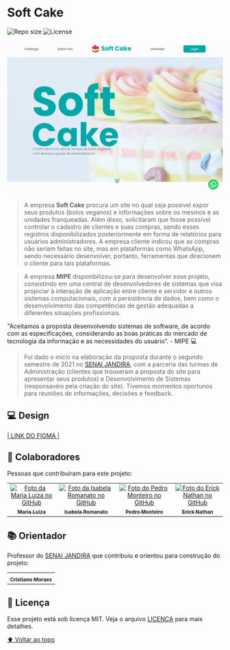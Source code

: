 # Soft Cake

![Repo size](https://img.shields.io/github/repo-size/MaluRibeiro08/PWFE_ProjSoftCake?style=for-the-badge&color=00A8A8)
![License](https://img.shields.io/github/license/MaluRibeiro08/PWFE_ProjSoftCake?style=for-the-badge&color=00A8A8)

<img src="./img/SoftCake.PNG" alt="Soft Cake Screenshot">

<br>

> A empresa **Soft Cake** procura um site no qual seja possível expor seus produtos (bolos veganos) e informações sobre os mesmos e as unidades franqueadas. Além disso, solicitaram que fosse possível controlar o cadastro de clientes e suas compras, sendo esses registros disponibilizados posteriormente em forma de relatórios para usuários administradores. A empresa cliente indicou que as compras não seriam feitas no site, mas em plataformas como WhatsApp, sendo necessário desenvolver, portanto, ferramentas que direcionem o cliente para tais plataformas. 

> A empresa **MIPE**  disponibilizou-se para desenvolver esse projeto, consistindo em uma central de desenvolvedores de sistemas que visa propiciar à interação de aplicação entre cliente e servidor e outros sistemas computacionais, com a persistência de dados, bem como o desenvolvimento das competências de gestão adequadas a diferentes situações profissionais.
 
"Aceitamos a proposta desenvolvendo sistemas de software, de acordo com as especificações, considerando as boas práticas do mercado de tecnologia da informação e as necessidades do usuário”. - MIPE 💻

> Foi dado o início na elaboração da proposta durante o segundo semestre de 2021 no [SENAI JANDIRA](https://jandira.sp.senai.br/), com a parceria das turmas de Administração (clientes que trouxeram a proposta do site para  apresentar seus produtos) e Desenvolvimento de Sistemas (responsavéis pela criação do site). Tivemos momentos oportunos para reuniões de informações,  decisões e feedback.  

## 💻 Design

 [ | LINK DO FIGMA |](https://www.figma.com/file/pFgsQbvtgvT4WVCoPQJTGV/SoftCake?node-id=0%3A1) 


## 🤝 Colaboradores

Pessoas que contribuíram para este projeto:

<table>
  <tr>
    <td align="center">
      <a href="#">
        <img src="https://github.com/MaluRibeiro08.png" width="100px;" alt="Foto da Maria Luiza no GitHub"/><br>
        <sub>
          <b>Maria Luiza</b>
        </sub>
      </a>
    </td>
    <td align="center">
      <a href="#">
        <img src="https://github.com/romanato15.png" width="100px;" alt="Foto da Isabela Romanato no GitHub"/><br>
        <sub>
          <b>Isabela Romanato</b>
        </sub>
      </a>
    </td>
    <td align="center">
      <a href="#">
             <img src="https://github.com/PedroMonteiro7.png" width="100px;" alt="Foto do Pedro Monteiro no GitHub"/><br>
        <sub>
          <b>Pedro Monteiro</b>
        </sub>
      </a>
    </td>
    <td align="center">
      <a href="#">
         <img src="https://github.com/ericknathan.png" width="100px;" alt="Foto do Erick Nathan no GitHub"/><br>
        <sub>
          <b>Erick Nathan</b>
        </sub>
      </a>
    </td>
  </tr>
</table>

## 📚 Orientador

Professor do [SENAI JANDIRA](https://jandira.sp.senai.br/) que contribuiu e orientou para construção do projeto:

<table>
  <tr>
    <td align="center">
      <a href="#">
        <!-- <img src="https://avatars.githubusercontent.com/u/42476943?v=4" width="100px;" alt="Foto do Fernando Leonid"/><br> -->
        <sub>
          <b>Cristiano Moraes</b>
        </sub>
      </a>
    </td>
    </table>

  
## 📝 Licença

Esse projeto está sob licença MIT. Veja o arquivo [LICENÇA](LICENSE.md) para mais detalhes.

[⬆ Voltar ao topo](#soft-cake)<br>

